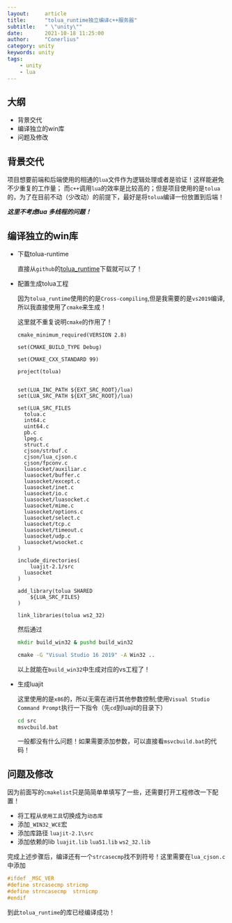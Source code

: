 ```yaml
---
layout:     article
title:      "tolua_runtime独立编译c++服务器"
subtitle:   " \"unity\""
date:       2021-10-18 11:25:00
author:     "Conerlius"
category: unity
keywords: unity
tags:
    - unity
    - lua
---
```


## 大纲
- 背景交代
- 编译独立的win库
- 问题及修改

## 背景交代

项目想要前端和后端使用的相通的`lua`文件作为逻辑处理或者是验证！这样能避免不少重复的工作量；
而`c++`调用`lua`的效率是比较高的；但是项目使用的是`tolua`的，为了在目前不动（少改动）的前提下，最好是将`tolua`编译一份放置到后端！

***这里不考虑lua 多线程的问题！***

## 编译独立的win库

- 下载tolua-runtime
  
  直接从`github`的[tolua_runtime](https://github.com/topameng/tolua_runtime/tree/master)下载就可以了！

- 配置生成tolua工程
  
  因为`tolua_runtime`使用的的是`Cross-compiling`,但是我需要的是`vs2019`编译,所以我直接使用了`cmake`来生成！

  这里就不重复说明`cmake`的作用了！

  ```cmakelist
  cmake_minimum_required(VERSION 2.8)
  
  set(CMAKE_BUILD_TYPE Debug)
  
  set(CMAKE_CXX_STANDARD 99)
  
  project(tolua)
  
  
  set(LUA_INC_PATH ${EXT_SRC_ROOT}/lua)
  set(LUA_SRC_PATH ${EXT_SRC_ROOT}/lua)
  
  set(LUA_SRC_FILES 
  	tolua.c
  	int64.c
  	uint64.c
  	pb.c
  	lpeg.c
  	struct.c
  	cjson/strbuf.c
  	cjson/lua_cjson.c
  	cjson/fpconv.c
  	luasocket/auxiliar.c
  	luasocket/buffer.c
  	luasocket/except.c
  	luasocket/inet.c
  	luasocket/io.c
  	luasocket/luasocket.c
  	luasocket/mime.c
  	luasocket/options.c
  	luasocket/select.c
  	luasocket/tcp.c
  	luasocket/timeout.c
  	luasocket/udp.c
  	luasocket/wsocket.c
  )
  
  include_directories(
      luajit-2.1/src
  	luasocket
  )
  
  add_library(tolua SHARED
      ${LUA_SRC_FILES}
  )
  
  link_libraries(tolua ws2_32)
  ```

  然后通过
  ```bat
  mkdir build_win32 & pushd build_win32
  
  cmake -G "Visual Studio 16 2019" -A Win32 ..
  ```
  以上就能在`build_win32`中生成对应的vs工程了！

- 生成luajit

  这里使用的是`x86`的，所以无需在进行其他参数控制;使用`Visual Studio Command Prompt`执行一下指令（先`cd`到luajit的目录下）

  ```bat
  cd src
  msvcbuild.bat
  ```

  一般都没有什么问题！如果需要添加参数，可以直接看`msvcbuild.bat`的代码！

## 问题及修改

因为前面写的`cmakelist`只是简简单单填写了一些，还需要打开工程修改一下配置！

- 将工程从`使用工具`切换成为`动态库`
- 添加`_WIN32_WCE`宏
- 添加库路径
  `luajit-2.1\src`
- 添加依赖的lib
  `luajit.lib` `lua51.lib` `ws2_32.lib`

完成上述步骤后，编译还有一个`strcasecmp`找不到符号！这里需要在`lua_cjson.c`中添加

```c
#ifdef _MSC_VER
#define strcasecmp stricmp
#define strncasecmp  strnicmp
#endif
```

到此`tolua_runtime`的库已经编译成功！